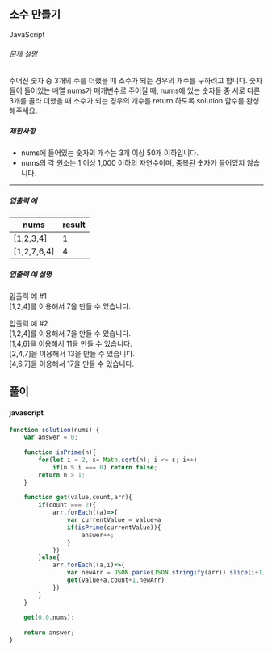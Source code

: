 ## 소수 만들기

JavaScript

###### 문제 설명

주어진 숫자 중 3개의 수를 더했을 때 소수가 되는 경우의 개수를 구하려고 합니다. 숫자들이 들어있는 배열 nums가 매개변수로 주어질 때, nums에 있는 숫자들 중 서로 다른 3개를 골라 더했을 때 소수가 되는 경우의 개수를 return 하도록 solution 함수를 완성해주세요.

##### 제한사항

-   nums에 들어있는 숫자의 개수는 3개 이상 50개 이하입니다.
-   nums의 각 원소는 1 이상 1,000 이하의 자연수이며, 중복된 숫자가 들어있지 않습니다.

* * * * *

##### 입출력 예

| nums | result |
| --- | --- |
| [1,2,3,4] | 1 |
| [1,2,7,6,4] | 4 |

##### 입출력 예 설명

입출력 예 #1\
[1,2,4]를 이용해서 7을 만들 수 있습니다.

입출력 예 #2\
[1,2,4]를 이용해서 7을 만들 수 있습니다.\
[1,4,6]을 이용해서 11을 만들 수 있습니다.\
[2,4,7]을 이용해서 13을 만들 수 있습니다.\
[4,6,7]을 이용해서 17을 만들 수 있습니다.

## 풀이

#### javascript
```javascript
function solution(nums) {
    var answer = 0;
    
    function isPrime(n){
        for(let i = 2, s= Math.sqrt(n); i <= s; i++)
            if(n % i === 0) return false;
        return n > 1;
    }
    
    function get(value,count,arr){
        if(count === 2){
            arr.forEach((a)=>{
                var currentValue = value+a
                if(isPrime(currentValue)){  
                    answer++;
                }
            })
        }else{
            arr.forEach((a,i)=>{
                var newArr = JSON.parse(JSON.stringify(arr)).slice(i+1)
                get(value+a,count+1,newArr)
            })
        }
    }
    
    get(0,0,nums);
    
    return answer;
}
```